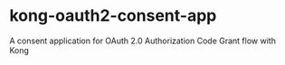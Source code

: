 # kong-oauth2-consent-app
A consent application for OAuth 2.0 Authorization Code Grant flow with Kong

